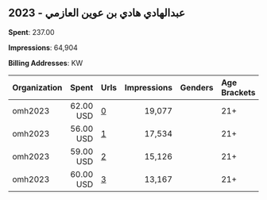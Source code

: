 ## 2023 - عبدالهادي هادي بن عوين العازمي 
**Spent**: 237.00

**Impressions**: 64,904

**Billing Addresses**: KW

|Organization|Spent|Urls|Impressions|Genders|Age Brackets|Country Codes|
|:---|---:|:---|---:|:---|:---|:---|
|omh2023|62.00 USD|[0](https://www.snap.com/political-ads/asset/892a8d88f4a467486f06f0ebdf21489d41d331b2ce9bda5d71bd35ac9f5d9bf1?mediaType=mp4)|19,077||21+|kuwait|
|omh2023|56.00 USD|[1](https://www.snap.com/political-ads/asset/892a8d88f4a467486f06f0ebdf21489d41d331b2ce9bda5d71bd35ac9f5d9bf1?mediaType=mp4)|17,534||21+|kuwait|
|omh2023|59.00 USD|[2](https://www.snap.com/political-ads/asset/4069b520c74b32497f70b3f59800dd15db51744f47ad2fee5f23164e27ed5a61?mediaType=mp4)|15,126||21+|kuwait|
|omh2023|60.00 USD|[3](https://www.snap.com/political-ads/asset/63348e701a5e5a557bfc08f6ace006d02db9340affd66f0be9b60cbbd8597468?mediaType=mp4)|13,167||21+|kuwait|
